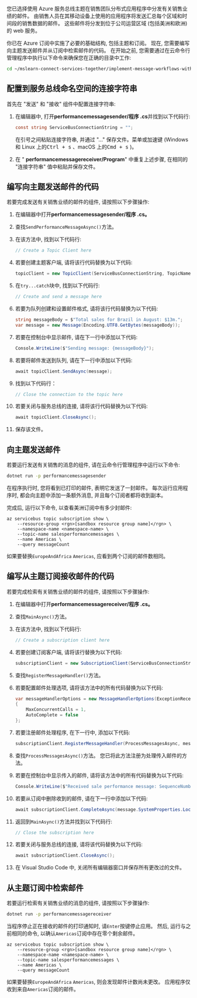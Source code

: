 您已选择使用 Azure 服务总线主题在销售团队分布式应用程序中分发有关销售业绩的邮件。 由销售人员在其移动设备上使用的应用程序将发送汇总每个区域和时间段的销售数据的邮件。 这些邮件将分发到位于公司运营区域 (包括美洲和欧洲) 的 web 服务。

你已在 Azure 订阅中实施了必要的基础结构, 包括主题和订阅。 现在, 您需要编写向主题发送邮件并从订阅中检索邮件的代码。 在开始之前, 您需要通过在云命令行管理程序中执行以下命令来确保您在正确的目录中工作:

```bash
cd ~/mslearn-connect-services-together/implement-message-workflows-with-service-bus/src/start
```

## <a name="configure-a-connection-string-to-a-service-bus-namespace"></a>配置到服务总线命名空间的连接字符串

首先在 "发送" 和 "接收" 组件中配置连接字符串:

1. 在编辑器中, 打开**performancemessagesender/程序 .cs**并找到以下代码行:

    ```C#
    const string ServiceBusConnectionString = "";
    ```

    在引号之间粘贴连接字符串, 并通过 "..." 保存文件。菜单或加速键 (Windows 和 Linux 上的<kbd>Ctrl + s</kbd> 、macOS 上的<kbd>Cmd + s</kbd> )。

1. 在 " **performancemessagereceiver/Program**" 中重复上述步骤, 在相同的 "连接字符串" 值中粘贴并保存文件。

## <a name="write-code-that-sends-a-message-to-the-topic"></a>编写向主题发送邮件的代码

若要完成发送有关销售业绩的邮件的组件, 请按照以下步骤操作:

1. 在编辑器中打开**performancemessagesender/程序 .cs。**

1. 查找`SendPerformanceMessageAsync()`方法。

1. 在该方法中, 找到以下代码行:

    ```C#
    // Create a Topic Client here
    ```

1. 若要创建主题客户端, 请将该行代码替换为以下代码:

    ```C#
    topicClient = new TopicClient(ServiceBusConnectionString, TopicName);
    ```

1. 在`try...catch`块中, 找到以下代码行:

    ```C#
    // Create and send a message here
    ```

1. 若要为队列创建和设置邮件格式, 请将该行代码替换为以下代码:

    ```C#
    string messageBody = $"Total sales for Brazil in August: $13m.";
    var message = new Message(Encoding.UTF8.GetBytes(messageBody));
    ```

1. 若要在控制台中显示邮件, 请在下一行中添加以下代码:

    ```C#
    Console.WriteLine($"Sending message: {messageBody}");
    ```

1. 若要将邮件发送到队列, 请在下一行中添加以下代码:

    ```C#
    await topicClient.SendAsync(message);
    ```

1. 找到以下代码行： 

    ```C#
    // Close the connection to the topic here
    ```

1. 若要关闭与服务总线的连接, 请将该行代码替换为以下代码:

    ```C#
    await topicClient.CloseAsync();
    ```

1. 保存该文件。

## <a name="send-a-message-to-the-topic"></a>向主题发送邮件

若要运行发送有关销售的消息的组件, 请在云命令行管理程序中运行以下命令:

```bash
dotnet run -p performancemessagesender
```

在程序执行时, 您将看到已打印的邮件, 表明它发送了一封邮件。 每次运行应用程序时, 都会向主题中添加一条额外消息, 并且每个订阅者都将收到副本。

完成后, 运行以下命令, 以查看美洲订阅中有多少封邮件:

```azurecli
az servicebus topic subscription show \
    --resource-group <rgn>[sandbox resource group name]</rgn> \
    --namespace-name <namespace-name> \
    --topic-name salesperformancemessages \
    --name Americas \
    --query messageCount
```

如果要替换`EuropeAndAfrica` `Americas`, 应看到两个订阅的邮件数相同。

## <a name="write-code-that-receives-a-message-from-a-topic-subscription"></a>编写从主题订阅接收邮件的代码

若要完成检索有关销售业绩的邮件的组件, 请按照以下步骤操作:

1. 在编辑器中打开**performancemessagereceiver/程序 .cs。**

1. 查找`MainAsync()`方法。

1. 在该方法中, 找到以下代码行:

    ```C#
    // Create a subscription client here
    ```

1. 若要创建订阅客户端, 请将该行替换为以下代码:

    ```C#
    subscriptionClient = new SubscriptionClient(ServiceBusConnectionString, TopicName, SubscriptionName);
    ```

1. 查找`RegisterMessageHandler()`方法。

1. 若要配置邮件处理选项, 请将该方法中的所有代码替换为以下代码:

    ```C#
    var messageHandlerOptions = new MessageHandlerOptions(ExceptionReceivedHandler)
    {
        MaxConcurrentCalls = 1,
        AutoComplete = false
    };
    ```

1. 若要注册邮件处理程序, 在下一行中, 添加以下代码:

    ```C#
    subscriptionClient.RegisterMessageHandler(ProcessMessagesAsync, messageHandlerOptions);
    ```

1. 查找`ProcessMessagesAsync()`方法。 您已将此方法注册为处理传入邮件的方法。

1. 若要在控制台中显示传入的邮件, 请将该方法中的所有代码替换为以下代码:

    ```C#
    Console.WriteLine($"Received sale performance message: SequenceNumber:{message.SystemProperties.SequenceNumber} Body:{Encoding.UTF8.GetString(message.Body)}");
    ```

1. 若要从订阅中删除收到的邮件, 请在下一行中添加以下代码:

    ```C#
    await subscriptionClient.CompleteAsync(message.SystemProperties.LockToken);
    ```

1. 返回到`MainAsync()`方法并找到以下代码行:

    ```C#
    // Close the subscription here
    ```

1. 若要关闭与服务总线的连接, 请将该代码替换为以下代码:

    ```C#
    await subscriptionClient.CloseAsync();
    ```

1. 在 Visual Studio Code 中, 关闭所有编辑器窗口并保存所有更改过的文件。

## <a name="retrieve-a-message-from-a-topic-subscription"></a>从主题订阅中检索邮件

若要运行检索有关销售业绩的消息的组件, 请按照以下步骤操作:

```bash
dotnet run -p performancemessagereceiver
```

当程序停止正在接收的邮件的打印通知时, 请`Enter`按键停止应用。 然后, 运行与之前相同的命令, 以确认`Americas`订阅中存在零个剩余邮件。

```azurecli
az servicebus topic subscription show \
    --resource-group <rgn>[sandbox resource group name]</rgn> \
    --namespace-name <namespace-name> \
    --topic-name salesperformancemessages \
    --name Americas \
    --query messageCount
```

如果要替换`EuropeAndAfrica` `Americas`, 则会发现邮件计数尚未更改。 应用程序仅收到来自`Americas`订阅的邮件。
